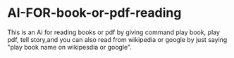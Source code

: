 # AI-FOR-book-or-pdf-reading
This is an Ai for reading books or pdf by giving command play book, play pdf, tell story,and you can also read from wikipedia or google by just saying "play book name on wikipesdia or google".
